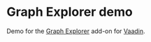 Graph Explorer demo
===================

Demo for the [Graph Explorer](https://github.com/vaadin/Graph-Explorer) add-on 
for [Vaadin](https://vaadin.com/).
